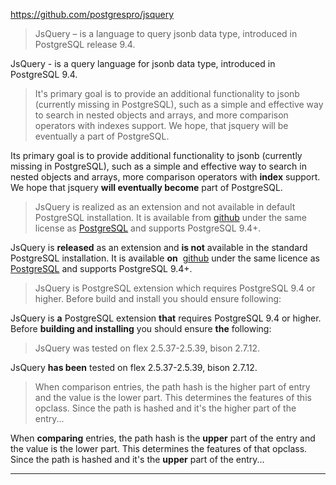 https://github.com/postgrespro/jsquery
> JsQuery – is a language to query jsonb data type, introduced in PostgreSQL release 9.4.

JsQuery - is a query language for jsonb data type, introduced in PostgreSQL 9.4.

> It's primary goal is to provide an additional functionality to jsonb (currently missing in PostgreSQL), such as a simple and effective way to search in nested objects and arrays, and more comparison operators with indexes support. We hope, that jsquery will be eventually a part of PostgreSQL.

Its primary goal is to provide additional functionality to jsonb (currently missing in PostgreSQL), such as a simple and effective way to search in nested objects and arrays, more comparison operators with **index** support. We hope that jsquery **will eventually become** part of PostgreSQL.

> JsQuery is realized as an extension and not available in default PostgreSQL installation. It is available from [github](https://github.com/postgrespro/jsquery) under the same license as [PostgreSQL](https://www.postgresql.org/about/licence/) and supports PostgreSQL 9.4+.

JsQuery is **released** as an extension and **is not** available in the standard PostgreSQL installation. It is available **on**  [github](https://github.com/postgrespro/jsquery) under the same licence as [PostgreSQL](https://www.postgresql.org/about/licence/) and supports PostgreSQL 9.4+.

> JsQuery is PostgreSQL extension which requires PostgreSQL 9.4 or higher. Before build and install you should ensure following:

JsQuery is **a** PostgreSQL extension **that** requires PostgreSQL 9.4 or higher. Before **building and installing** you should ensure **the** following:

> JsQuery was tested on flex 2.5.37-2.5.39, bison 2.7.12.

JsQuery **has been** tested on flex 2.5.37-2.5.39, bison 2.7.12.


> When comparison entries, the path hash is the higher part of entry and the value is the lower part. This determines the features of this opclass. Since the path is hashed and it's the higher part of the entry...

When **comparing** entries, the path hash is the **upper** part of the entry and the value is the lower part. This determines the features of that opclass. Since the path is hashed and it's the **upper** part of the entry...

_____
